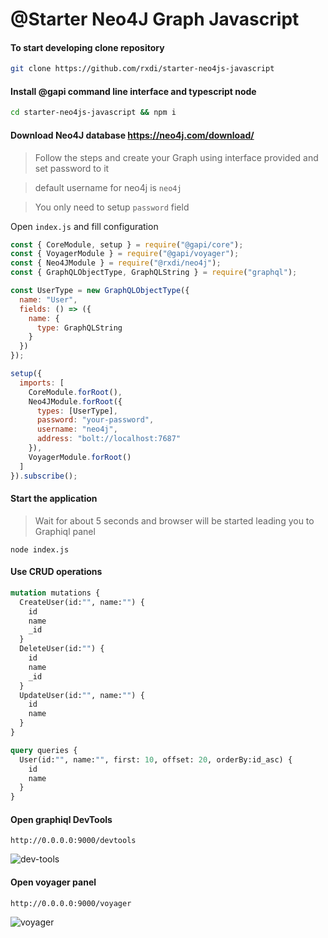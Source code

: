 
# @Starter Neo4J Graph Javascript

#### To start developing clone repository

```bash
git clone https://github.com/rxdi/starter-neo4js-javascript
```

#### Install @gapi command line interface and typescript node
```bash
cd starter-neo4js-javascript && npm i
```

#### Download Neo4J database https://neo4j.com/download/

> Follow the steps and create your Graph using interface provided and set password to it

> default username for neo4j is `neo4j`

> You only need to setup `password` field

Open `index.js` and fill configuration

```javascript
const { CoreModule, setup } = require("@gapi/core");
const { VoyagerModule } = require("@gapi/voyager");
const { Neo4JModule } = require("@rxdi/neo4j");
const { GraphQLObjectType, GraphQLString } = require("graphql");

const UserType = new GraphQLObjectType({
  name: "User",
  fields: () => ({
    name: {
      type: GraphQLString
    }
  })
});

setup({
  imports: [
    CoreModule.forRoot(),
    Neo4JModule.forRoot({
      types: [UserType],
      password: "your-password",
      username: "neo4j",
      address: "bolt://localhost:7687"
    }),
    VoyagerModule.forRoot()
  ]
}).subscribe();

```

#### Start the application
> Wait for about 5 seconds and browser will be started leading you to Graphiql panel

```
node index.js
```





#### Use CRUD operations

```graphql
mutation mutations {
  CreateUser(id:"", name:"") {
    id
    name
    _id
  }
  DeleteUser(id:"") {
    id
    name
    _id
  }
  UpdateUser(id:"", name:"") {
    id
    name
  }
}

query queries {
  User(id:"", name:"", first: 10, offset: 20, orderBy:id_asc) {
    id
    name
  }
}
```


#### Open graphiql DevTools
```
http://0.0.0.0:9000/devtools
```

![dev-tools](https://ipfs.io/ipfs/QmPyMcVqLjyeVVUiYYWmE4PcXh2MvAnKzGhLjdrYVzC9ns)


#### Open voyager panel

```
http://0.0.0.0:9000/voyager
```


![voyager](https://ipfs.io/ipfs/QmWNEZANeePQLpY9P7AX4Kz6gwt7Z67NsxJhQy6GmXByo5)